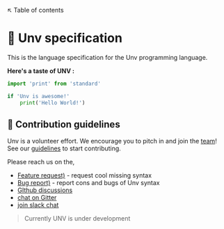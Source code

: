 
↖️ Table of contents

# 📖 Unv specification

This is the language specification for the Unv programming language.

**Here's a taste of UNV :**

```py
import 'print' from 'standard'

if 'Unv is awesome!'
    print('Hello World!')
```


## 🌈 Contribution guidelines
Unv is a volunteer effort. We encourage you to pitch in and join the [team](https://github.com/orgs/UnvLabs/people)!
See our [guidelines](https://github.com/UnvLabs/.github/blob/main/CONTRIBUTING.md#readme) to start contributing.

Please reach us on the,
- [Feature request)](https://github.com/UnvLabs/Unv/issues/new?template=feature_request.md) - request cool missing syntax
- [Bug report)](https://github.com/UnvLabs/Unv/issues/new?template=bug_report.md) - report cons and bugs of Unv syntax
- [GIthub discussions](https://github.com/UnvLabs/Unv/discussions)
- [chat on Gitter](https://gitter.im/unvlang/Spec?utm_source=share-link&utm_medium=link&utm_campaign=share-link)
- [join slack chat](https://unvlabs.slack.com/archives/C02T8AKHBU2)

> Currently UNV is under development
